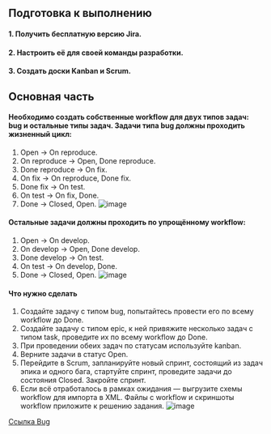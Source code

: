 ## Подготовка к выполнению
#### 1. Получить бесплатную версию Jira.
#### 2. Настроить её для своей команды разработки.
#### 3. Создать доски Kanban и Scrum.

## Основная часть
#### Необходимо создать собственные workflow для двух типов задач: bug и остальные типы задач. Задачи типа bug должны проходить жизненный цикл:
1. Open -> On reproduce.
2. On reproduce -> Open, Done reproduce.
3. Done reproduce -> On fix.
4. On fix -> On reproduce, Done fix.
5. Done fix -> On test.
6. On test -> On fix, Done.
7. Done -> Closed, Open.
![image](https://github.com/dikalov/devops-28/assets/126553776/329b40d8-6931-4ee2-a533-468e7a336b2a)
#### Остальные задачи должны проходить по упрощённому workflow:
1. Open -> On develop.
2. On develop -> Open, Done develop.
3. Done develop -> On test.
4. On test -> On develop, Done.
5. Done -> Closed, Open.
![image](https://github.com/dikalov/devops-28/assets/126553776/a5423a2e-658e-4d4d-92ae-b9fd1f6efbc6)

#### Что нужно сделать
1. Создайте задачу с типом bug, попытайтесь провести его по всему workflow до Done.
2. Создайте задачу с типом epic, к ней привяжите несколько задач с типом task, проведите их по всему workflow до Done.
3. При проведении обеих задач по статусам используйте kanban.
4. Верните задачи в статус Open.
5. Перейдите в Scrum, запланируйте новый спринт, состоящий из задач эпика и одного бага, стартуйте спринт, проведите задачи до состояния Closed. Закройте спринт.
6. Если всё отработалось в рамках ожидания — выгрузите схемы workflow для импорта в XML. Файлы с workflow и скриншоты workflow приложите к решению задания.
![image](https://github.com/dikalov/devops-28/assets/126553776/66970067-2337-4d73-b9ab-54a488bff455)

[Ссылка Bug](https://github.com/dikalov/vector-role/tree/v.1.4)

